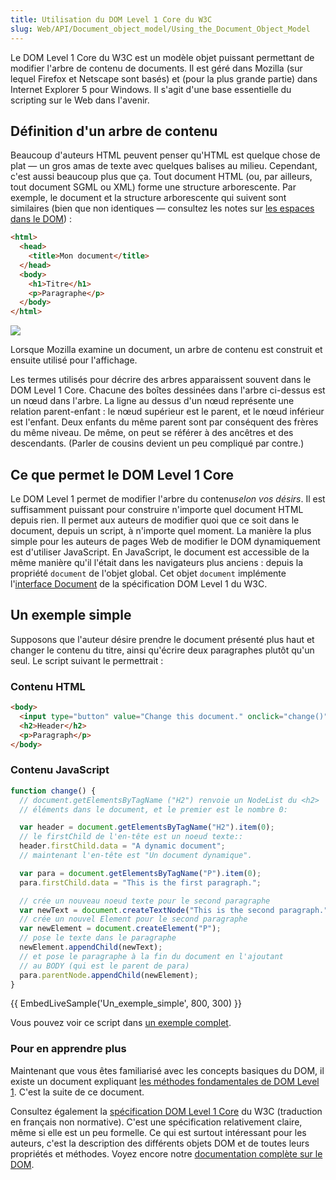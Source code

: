 ```yaml
---
title: Utilisation du DOM Level 1 Core du W3C
slug: Web/API/Document_object_model/Using_the_Document_Object_Model
---
```


Le DOM Level 1 Core du W3C est un modèle objet puissant permettant de modifier l'arbre de contenu de documents. Il est géré dans Mozilla (sur lequel Firefox et Netscape sont basés) et (pour la plus grande partie) dans Internet Explorer 5 pour Windows. Il s'agit d'une base essentielle du scripting sur le Web dans l'avenir.

## Définition d'un arbre de contenu

Beaucoup d'auteurs HTML peuvent penser qu'HTML est quelque chose de plat — un gros amas de texte avec quelques balises au milieu. Cependant, c'est aussi beaucoup plus que ça. Tout document HTML (ou, par ailleurs, tout document SGML ou XML) forme une structure arborescente. Par exemple, le document et la structure arborescente qui suivent sont similaires (bien que non identiques — consultez les notes sur [les espaces dans le DOM](/fr/docs/Gestion_des_espaces_dans_le_DOM))&nbsp;:

```html
<html>
  <head>
    <title>Mon document</title>
  </head>
  <body>
    <h1>Titre</h1>
    <p>Paragraphe</p>
  </body>
</html>
```

![](using_the_w3c_dom_level_1_core-doctree.jpg)

Lorsque Mozilla examine un document, un arbre de contenu est construit et ensuite utilisé pour l'affichage.

Les termes utilisés pour décrire des arbres apparaissent souvent dans le DOM Level 1 Core. Chacune des boîtes dessinées dans l'arbre ci-dessus est un nœud dans l'arbre. La ligne au dessus d'un nœud représente une relation parent-enfant&nbsp;: le nœud supérieur est le parent, et le nœud inférieur est l'enfant. Deux enfants du même parent sont par conséquent des frères du même niveau. De même, on peut se référer à des ancêtres et des descendants. (Parler de cousins devient un peu compliqué par contre.)

## Ce que permet le DOM Level 1 Core

Le DOM Level 1 permet de modifier l'arbre du contenu*selon vos désirs*. Il est suffisamment puissant pour construire n'importe quel document HTML depuis rien. Il permet aux auteurs de modifier quoi que ce soit dans le document, depuis un script, à n'importe quel moment. La manière la plus simple pour les auteurs de pages Web de modifier le DOM dynamiquement est d'utiliser JavaScript. En JavaScript, le document est accessible de la même manière qu'il l'était dans les navigateurs plus anciens&nbsp;: depuis la propriété `document` de l'objet global. Cet objet `document` implémente l'[interface Document](http://xmlfr.org/w3c/TR/REC-DOM-Level-1/level-one-core.html#i-Document) de la spécification DOM Level 1 du W3C.

## Un exemple simple

Supposons que l'auteur désire prendre le document présenté plus haut et changer le contenu du titre, ainsi qu'écrire deux paragraphes plutôt qu'un seul. Le script suivant le permettrait :

### Contenu HTML

```html
<body>
  <input type="button" value="Change this document." onclick="change()" />
  <h2>Header</h2>
  <p>Paragraph</p>
</body>
```

### Contenu JavaScript

```js
function change() {
  // document.getElementsByTagName ("H2") renvoie un NodeList du <h2>
  // éléments dans le document, et le premier est le nombre 0:

  var header = document.getElementsByTagName("H2").item(0);
  // le firstChild de l'en-tête est un noeud texte::
  header.firstChild.data = "A dynamic document";
  // maintenant l'en-tête est "Un document dynamique".

  var para = document.getElementsByTagName("P").item(0);
  para.firstChild.data = "This is the first paragraph.";

  // crée un nouveau noeud texte pour le second paragraphe
  var newText = document.createTextNode("This is the second paragraph.");
  // crée un nouvel Element pour le second paragraphe
  var newElement = document.createElement("P");
  // pose le texte dans le paragraphe
  newElement.appendChild(newText);
  // et pose le paragraphe à la fin du document en l'ajoutant
  // au BODY (qui est le parent de para)
  para.parentNode.appendChild(newElement);
}
```

{{ EmbedLiveSample('Un_exemple_simple', 800, 300) }}

Vous pouvez voir ce script dans [un exemple complet](http://www.mozilla.org/docs/dom/technote/intro/example.html).

### Pour en apprendre plus

Maintenant que vous êtes familiarisé avec les concepts basiques du DOM, il existe un document expliquant [les méthodes fondamentales de DOM Level 1](/fr/docs/Explorer_un_tableau_HTML_avec_des_interfaces_DOM_et_JavaScript). C'est la suite de ce document.

Consultez également la [spécification DOM Level 1 Core](http://xmlfr.org/w3c/TR/REC-DOM-Level-1/level-one-core.html) du W3C (traduction en français non normative). C'est une spécification relativement claire, même si elle est un peu formelle. Ce qui est surtout intéressant pour les auteurs, c'est la description des différents objets DOM et de toutes leurs propriétés et méthodes. Voyez encore notre [documentation complète sur le DOM](/fr/docs/Web/API/Document_Object_Model).
